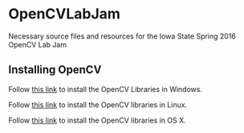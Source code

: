 # OpenCVLabJam
Necessary source files and resources for the Iowa State Spring 2016 OpenCV Lab Jam

## Installing OpenCV
Follow [this link](http://docs.opencv.org/2.4/doc/tutorials/introduction/windows_install/windows_install.html) to install the OpenCV Libraries in Windows.

Follow [this link](http://docs.opencv.org/2.4/doc/tutorials/introduction/linux_install/linux_install.html) to install the OpenCV libraries in Linux.

Follow [this link](http://www.pyimagesearch.com/2015/06/15/install-opencv-3-0-and-python-2-7-on-osx/) to install the OpenCV libraries in OS X.
